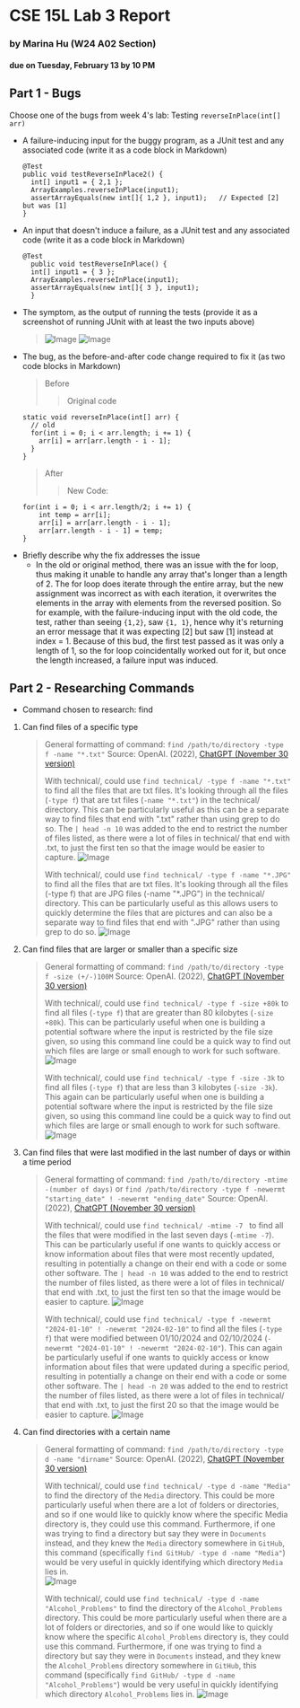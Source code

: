 # CSE 15L Lab 3 Report 
### by Marina Hu (W24 A02 Section)
#### due on Tuesday, February 13 by 10 PM

Part 1 - Bugs
--
Choose one of the bugs from week 4's lab: Testing `reverseInPlace(int[] arr)`

- A failure-inducing input for the buggy program, as a JUnit test and any associated code (write it as a code block in Markdown)
  ```
  @Test
  public void testReverseInPlace2() {
    int[] input1 = { 2,1 };
    ArrayExamples.reverseInPlace(input1);
    assertArrayEquals(new int[]{ 1,2 }, input1);   // Expected [2] but was [1]
  }
  ```
- An input that doesn't induce a failure, as a JUnit test and any associated code (write it as a code block in Markdown)
  ```
  @Test 
	public void testReverseInPlace() {
    int[] input1 = { 3 };
    ArrayExamples.reverseInPlace(input1);
    assertArrayEquals(new int[]{ 3 }, input1);
	}
  ```
- The symptom, as the output of running the tests (provide it as a screenshot of running JUnit with at least the two inputs above)
  > ![Image](lab_report_three_photos/nonfailure_inducing_test_no_terminal.JPG)
  > ![Image](lab_report_three_photos/failure_inducing_test_with_terminal.JPG)
- The bug, as the before-and-after code change required to fix it (as two code blocks in Markdown)
  > Before
  > > Original code
  ```
  static void reverseInPlace(int[] arr) {
    // old
    for(int i = 0; i < arr.length; i += 1) {
      arr[i] = arr[arr.length - i - 1];
    }
  }
  ```
  > After
  > > New Code:
  ```
  for(int i = 0; i < arr.length/2; i += 1) {
      int temp = arr[i];
      arr[i] = arr[arr.length - i - 1];
      arr[arr.length - i - 1] = temp;
  }
  ```
- Briefly describe why the fix addresses the issue
  - In the old or original method, there was an issue with the for loop, thus making it unable to handle any array that's longer than a length of 2. The for loop does iterate through the entire array, but the new assignment was incorrect as with each iteration, it overwrites the elements in the array with elements from the reversed position. So for example, with the failure-inducing input with the old code, the test, rather than seeing `{1,2}`, saw `{1, 1}`, hence why it's returning an error message that it was expecting [2] but saw [1] instead at index = 1. Because of this bud, the first test passed as it was only a length of 1, so the for loop coincidentally worked out for it, but once the length increased, a failure input was induced.


Part 2 - Researching Commands
--
- Command chosen to research: find
1. Can find files of a specific type
   > General formatting of command: `find /path/to/directory -type f -name "*.txt"`
   > Source: OpenAI. (2022), [ChatGPT (November 30 version)](https://chat.openai.com/chat)
   >
   > With technical/, could use `find technical/ -type f -name "*.txt"` to find all the files that are txt files. It's looking through all the files (`-type f`) that are txt files (`-name "*.txt"`) in the technical/ directory. This can be particularly useful as this can be a separate way to find files that end with ".txt" rather than using grep to do so. The `| head -n 10` was added to the end to restrict the number of files listed, as there were a lot of files in technical/ that end with .txt, to just the first ten so that the image would be easier to capture.
   > ![Image](lab_report_three_photos/find_files_specific_type_1.JPG)
   >
   > With technical/, could use `find technical/ -type f -name "*.JPG"` to find all the files that are txt files. It's looking through all the files (-type f) that are JPG files (-name "*.JPG") in the technical/ directory. This can be particularly useful as this allows users to quickly determine the files that are pictures and can also be a separate way to find files that end with ".JPG" rather than using grep to do so.
   > ![Image](lab_report_three_photos/find_files_specific_type_2.JPG)
   > 
2. Can find files that are larger or smaller than a specific size
   > General formatting of command: `find /path/to/directory -type f -size (+/-)100M`
   > Source: OpenAI. (2022), [ChatGPT (November 30 version)](https://chat.openai.com/chat)
   >
   > With technical/, could use `find technical/ -type f -size +80k` to find all files (`-type f`) that are greater than 80 kilobytes (`-size +80k`). This can be particularly useful when one is building a potential software where the input is restricted by the file size given, so using this command line could be a quick way to find out which files are large or small enough to work for such software.  
   > ![Image](lab_report_three_photos/find_files_specific_size_1.JPG)
   >
   > With technical/, could use `find technical/ -type f -size -3k` to find all files (`-type f`) that are less than 3 kilobytes (`-size -3k`). This again can be particularly useful when one is building a potential software where the input is restricted by the file size given, so using this command line could be a quick way to find out which files are large or small enough to work for such software.  
   > ![Image](lab_report_three_photos/find_files_specific_size_2.JPG)
   > 
3. Can find files that were last modified in the last number of days or within a time period
   > General formatting of command: `find /path/to/directory -mtime -(number of days)` or `find /path/to/directory -type f -newermt "starting_date" ! -newermt "ending_date"`
   > Source: OpenAI. (2022), [ChatGPT (November 30 version)](https://chat.openai.com/chat)
   >
   > With technical/, could use `find technical/ -mtime -7 ` to find all the files that were modified in the last seven days (`-mtime -7`). This can be particularly useful if one wants to quickly access or know information about files that were most recently updated, resulting in potentially a change on their end with a code or some other software. The `| head -n 10` was added to the end to restrict the number of files listed, as there were a lot of files in technical/ that end with .txt, to just the first ten so that the image would be easier to capture.
   > ![Image](lab_report_three_photos/find_files_last_modified_1.JPG)
   >
   > With technical/, could use `find technical/ -type f -newermt "2024-01-10" ! -newermt "2024-02-10"` to find all the files (`-type f`) that were modified between 01/10/2024 and 02/10/2024 (`-newermt "2024-01-10" ! -newermt "2024-02-10"`). This can again be particularly useful if one wants to quickly access or know information about files that were updated during a specific period, resulting in potentially a change on their end with a code or some other software. The `| head -n 20` was added to the end to restrict the number of files listed, as there were a lot of files in technical/ that end with .txt, to just the first 20 so that the image would be easier to capture.
   > ![Image](lab_report_three_photos/find_files_last_modified_2.JPG)
   > 
4. Can find directories with a certain name
   > General formatting of command: `find /path/to/directory -type d -name "dirname"`
   > Source: OpenAI. (2022), [ChatGPT (November 30 version)](https://chat.openai.com/chat)
   >
   > With technical/, could use `find technical/ -type d -name "Media"` to find the directory of the `Media` directory. This could be more particularly useful when there are a lot of folders or directories, and so if one would like to quickly know where the specific Media directory is, they could use this command. Furthermore, if one was trying to find a directory but say they were in `Documents` instead, and they knew the `Media` directory somewhere in `GitHub`, this command (specifically `find GitHub/ -type d -name "Media"`) would be very useful in quickly identifying which directory `Media` lies in.  
   > ![Image](lab_report_three_photos/find_specific_directory_1.JPG)
   >
   > With technical/, could use `find technical/ -type d -name "Alcohol_Problems"` to find the directory of the `Alcohol_Problems` directory. This could be more particularly useful when there are a lot of folders or directories, and so if one would like to quickly know where the specific `Alcohol_Problems` directory is, they could use this command. Furthermore, if one was trying to find a directory but say they were in `Documents` instead, and they knew the `Alcohol_Problems` directory somewhere in `GitHub`, this command (specifically `find GitHub/ -type d -name "Alcohol_Problems"`) would be very useful in quickly identifying which directory `Alcohol_Problems` lies in.
   > ![Image](lab_report_three_photos/find_specific_directory_3.JPG)
   > 

